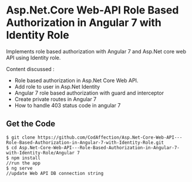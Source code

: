# Asp.Net.Core Web-API Role Based Authorization in Angular 7 with Identity Role

Implements role based authorization with Angular 7 and Asp.Net core web API using Identity role.

Content discussed :
- Role based authorization in Asp.Net Core Web API.
- Add role to user in Asp.Net Identity
- Angular 7 role based authorization with guard and interceptor
- Create private routes in Angular 7
- How to handle 403 status code in angular 7

## Get the Code

```
$ git clone https://github.com/CodAffection/Asp.Net-Core-Web-API---Role-Based-Authorization-in-Angular-7-with-Identity-Role.git
$ cd Asp.Net-Core-Web-API---Role-Based-Authorization-in-Angular-7-with-Identity-Role/Angular 7
$ npm install
//run the app
$ ng serve
//update Web API DB connection string
```

 
